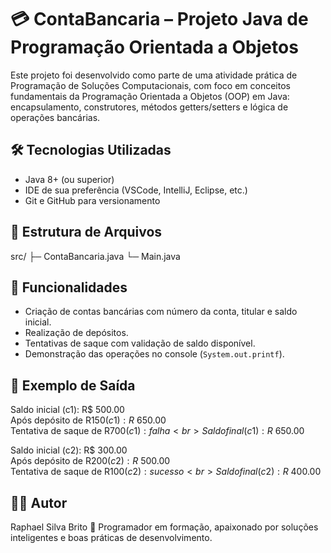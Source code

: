 # 💳 ContaBancaria – Projeto Java de Programação Orientada a Objetos

Este projeto foi desenvolvido como parte de uma atividade prática de Programação de Soluções Computacionais, com foco em conceitos fundamentais da Programação Orientada a Objetos (OOP) em Java: encapsulamento, construtores, métodos getters/setters e lógica de operações bancárias.

## 🛠️ Tecnologias Utilizadas

- Java 8+ (ou superior)
- IDE de sua preferência (VSCode, IntelliJ, Eclipse, etc.)
- Git e GitHub para versionamento

## 📁 Estrutura de Arquivos

src/
├─ ContaBancaria.java
└─ Main.java

## 🧠 Funcionalidades

- Criação de contas bancárias com número da conta, titular e saldo inicial.
- Realização de depósitos.
- Tentativas de saque com validação de saldo disponível.
- Demonstração das operações no console (`System.out.printf`).

## 📌 Exemplo de Saída

Saldo inicial (c1): R$ 500.00 <br>
Após depósito de R$150 (c1): R$ 650.00 <br>
Tentativa de saque de R$700 (c1): falha <br>
Saldo final (c1): R$ 650.00 <br>

Saldo inicial (c2): R$ 300.00 <br>
Após depósito de R$200 (c2): R$ 500.00 <br>
Tentativa de saque de R$100 (c2): sucesso <br>
Saldo final (c2): R$ 400.00 <br>


## 🧑‍💻 Autor

Raphael Silva Brito
📍 Programador em formação, apaixonado por soluções inteligentes e boas práticas de desenvolvimento.
